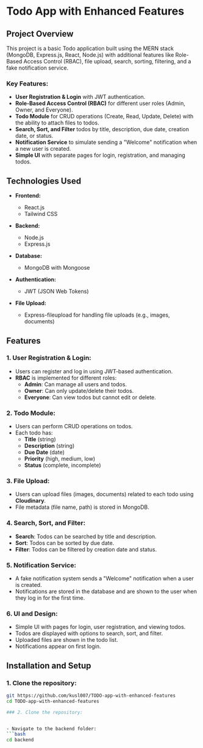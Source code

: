 # Todo App with Enhanced Features

## Project Overview
This project is a basic Todo application built using the MERN stack (MongoDB, Express.js, React, Node.js) with additional features like Role-Based Access Control (RBAC), file upload, search, sorting, filtering, and a fake notification service.

### Key Features:
- **User Registration & Login** with JWT authentication.
- **Role-Based Access Control (RBAC)** for different user roles (Admin, Owner, and Everyone).
- **Todo Module** for CRUD operations (Create, Read, Update, Delete) with the ability to attach files to todos.
- **Search, Sort, and Filter** todos by title, description, due date, creation date, or status.
- **Notification Service** to simulate sending a "Welcome" notification when a new user is created.
- **Simple UI** with separate pages for login, registration, and managing todos.

## Technologies Used

- **Frontend:**
  - React.js
  -  Tailwind CSS

- **Backend:**
  - Node.js
  - Express.js 

- **Database:**
  - MongoDB with Mongoose

- **Authentication:**
  - JWT (JSON Web Tokens)

- **File Upload:**
  - Express-fileupload for handling file uploads (e.g., images, documents)

## Features

### 1. User Registration & Login:
- Users can register and log in using JWT-based authentication.
- **RBAC** is implemented for different roles:
  - **Admin**: Can manage all users and todos.
  - **Owner**: Can only update/delete their todos.
  - **Everyone**: Can view todos but cannot edit or delete.
  
### 2. Todo Module:
- Users can perform CRUD operations on todos.
- Each todo has:
  - **Title** (string)
  - **Description** (string)
  - **Due Date** (date)
  - **Priority** (high, medium, low)
  - **Status** (complete, incomplete)

### 3. File Upload:
- Users can upload files (images, documents) related to each todo using **Cloudinary**.
- File metadata (file name, path) is stored in MongoDB.

### 4. Search, Sort, and Filter:
- **Search**: Todos can be searched by title and description.
- **Sort**: Todos can be sorted by due date.
- **Filter**: Todos can be filtered by creation date and status.

### 5. Notification Service:
- A fake notification system sends a "Welcome" notification when a user is created.
- Notifications are stored in the database and are shown to the user when they log in for the first time.

### 6. UI and Design:
- Simple UI with pages for login, user registration, and viewing todos.
- Todos are displayed with options to search, sort, and filter.
- Uploaded files are shown in the todo list.
- Notifications appear on first login.


## Installation and Setup

### 1. Clone the repository:
```bash
git https://github.com/kusl007/TODO-app-with-enhanced-features
cd TODO-app-with-enhanced-features

### 2. Clone the repository:


- Navigate to the backend folder:
```bash
cd backend